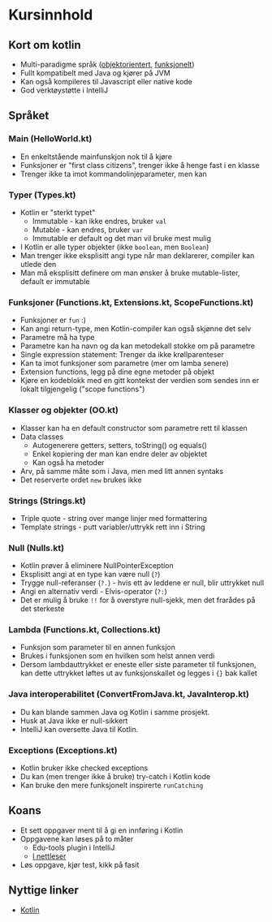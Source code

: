 # Kursinnhold

## Kort om kotlin
- Multi-paradigme språk ([objektorientert](https://en.wikipedia.org/wiki/Object-oriented_programming), [funksjonelt](https://en.wikipedia.org/wiki/Functional_programming))
- Fullt kompatibelt med Java og kjører på JVM
- Kan også kompileres til Javascript eller native kode
- God verktøystøtte i IntelliJ

## Språket

### Main (HelloWorld.kt)
- En enkeltstående mainfunskjon nok til å kjøre
- Funksjoner er "first class citizens", trenger ikke å henge fast i en klasse
- Trenger ikke ta imot kommandolinjeparameter, men kan

### Typer (Types.kt)
- Kotlin er "sterkt typet"
  - Immutable - kan ikke endres, bruker `val`
  - Mutable - kan endres, bruker `var`
  - Immutable er default og det man vil bruke mest mulig
- I Kotlin er alle typer objekter (ikke `boolean`, men `Boolean`)
- Man trenger ikke eksplisitt angi type når man deklarerer, compiler kan utlede den
- Man må eksplisitt definere om man ønsker å bruke mutable-lister, default er immutable

### Funksjoner (Functions.kt, Extensions.kt, ScopeFunctions.kt)
- Funksjoner er `fun` :)
- Kan angi return-type, men Kotlin-compiler kan også skjønne det selv
- Parametre må ha type
- Parametre kan ha navn og da kan metodekall stokke om på parametre
- Single expression statement: Trenger da ikke krøllparenteser
- Kan ta imot funksjoner som parametre (mer om lamba senere)
- Extension functions, legg på dine egne metoder på objekt
- Kjøre en kodeblokk med en gitt kontekst der verdien som sendes inn er lokalt tilgjengelig ("scope functions")

### Klasser og objekter (OO.kt)
- Klasser kan ha en default constructor som parametre rett til klassen
- Data classes
  - Autogenerere getters, setters, toString() og equals()
  - Enkel kopiering der man kan endre deler av objektet
  - Kan også ha metoder
- Arv, på samme måte som i Java, men med litt annen syntaks
- Det reserverte ordet `new` brukes ikke

### Strings (Strings.kt)
- Triple quote - string over mange linjer med formattering
- Template strings - putt variabler/uttrykk rett inn i String

### Null (Nulls.kt)
- Kotlin prøver å eliminere NullPointerException
- Eksplisitt angi at en type kan være null (`?`)
- Trygge null-referanser (`?.`) - hvis ett av leddene er null, blir uttrykket null
- Angi en alternativ verdi - Elvis-operator (`?:`)
- Det er mulig å bruke `!!` for å overstyre null-sjekk, men det frarådes på det sterkeste

### Lambda (Functions.kt, Collections.kt)
- Funksjon som parameter til en annen funksjon
- Brukes i funksjonen som en hvilken som helst annen verdi
- Dersom lambdauttrykket er eneste eller siste parameter til funksjonen, kan dette uttrykket løftes ut av funksjonskallet og legges i `{}` bak kallet

### Java interoperabilitet (ConvertFromJava.kt, JavaInterop.kt)
- Du kan blande sammen Java og Kotlin i samme prosjekt.
- Husk at Java ikke er null-sikkert
- IntelliJ kan oversette Java til Kotlin.

### Exceptions (Exceptions.kt)
- Kotlin bruker ikke checked exceptions
- Du kan (men trenger ikke å bruke) try-catch i Kotlin kode
- Kan bruke den mere funksjonelt inspirerte `runCatching`

## Koans
- Et sett oppgaver ment til å gi en innføring i Kotlin
- Oppgavene kan løses på to måter
  - Edu-tools plugin i IntelliJ
  - [I nettleser](https://play.kotlinlang.org/koans/overview)
- Løs oppgave, kjør test, kikk på fasit

## Nyttige linker
- [Kotlin](https://kotlinlang.org/)
